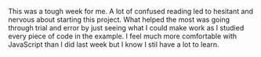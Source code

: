 This was a tough week for me. A lot of confused reading led to hesitant and nervous about starting this project. What helped the most was going through trial and error by just seeing what I could make work as I studied every piece of code in the example. I feel much more comfortable with JavaScript than I did last week but I know I stil have a lot to learn. 
